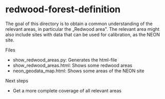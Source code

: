 # redwood-forest-definition
The goal of this directory is to obtain a common understanding of the relevant areas, in particular the „Redwood area". The relevant area might also include sites with data that can be used for calibration, as the NEON site.

Files
- show_redwood_areas.py: Generates the html-file
- show_redwood_areas.html: Shows some redwood areas
- neon_geodata_map.html: Shows some areas of the NEON site

Next steps
- Get a more complete coverage of all relevant areas
